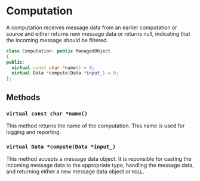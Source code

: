 # Computation

A computation receives message data from an earlier computation or
source and either returns new message data or returns null, indicating
that the incoming message should be filtered.

```c++
class Computation: public ManagedObject
{
public:
  virtual const char *name() = 0;
  virtual Data *compute(Data *input_) = 0;
};
```

## Methods

### `virtual const char *name()`

This method returns the name of the computation. This name is used for
logging and reporting.

### `virtual Data *compute(Data *input_)`

This method accepts a message data object. It is reponsible for
casting the incoming message data to the appropriate type, handling
the message data, and returning either a new message data object or
`NULL`.
